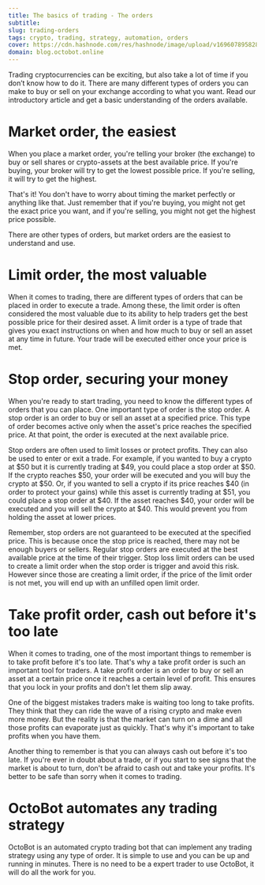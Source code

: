 ```yaml
---
title: The basics of trading - The orders
subtitle: 
slug: trading-orders
tags: crypto, trading, strategy, automation, orders
cover: https://cdn.hashnode.com/res/hashnode/image/upload/v1696078958286/RJRjvd6YD.avif?auto=format
domain: blog.octobot.online
--- 
```


Trading cryptocurrencies can be exciting, but also take a lot of time if you don’t know how to do it. There are many different types of orders you can make to buy or sell on your exchange according to what you want. Read our introductory article and get a basic understanding of the orders available.

# Market order, the easiest

When you place a market order, you're telling your broker (the exchange) to buy or sell shares or crypto-assets at the best available price. If you're buying, your broker will try to get the lowest possible price. If you're selling, it will try to get the highest. 

That's it! You don't have to worry about timing the market perfectly or anything like that. Just remember that if you're buying, you might not get the exact price you want, and if you're selling, you might not get the highest price possible. 

There are other types of orders, but market orders are the easiest to understand and use.

# Limit order, the most valuable  

When it comes to trading, there are different types of orders that can be placed in order to execute a trade. Among these, the limit order is often considered the most valuable due to its ability to help traders get the best possible price for their desired asset.
A limit order is a type of trade that gives you exact instructions on when and how much to buy or sell an asset at any time in future. Your trade will be executed either once your price is met.

# Stop order, securing your money

When you're ready to start trading, you need to know the different types of orders that you can place. One important type of order is the stop order. A stop order is an order to buy or sell an asset at a specified price. This type of order becomes active only when the asset's price reaches the specified price. At that point, the order is executed at the next available price.

Stop orders are often used to limit losses or protect profits. They can also be used to enter or exit a trade. For example, if you wanted to buy a crypto at $50 but it is currently trading at $49, you could place a stop order at $50. If the crypto reaches $50, your order will be executed and you will buy the crypto at $50. Or, if you wanted to sell a crypto if its price reaches $40 (in order to protect your gains)  while this asset is currently trading at $51, you could place a stop order at $40. If the asset reaches $40, your order will be executed and you will sell the crypto at $40. This would prevent you from holding the asset at lower prices.

Remember, stop orders are not guaranteed to be executed at the specified price. This is because once the stop price is reached, there may not be enough buyers or sellers. Regular stop orders are executed at the best available price at the time of their trigger. Stop loss limit orders can be used to create a limit order when the stop order is trigger and avoid this risk. However since those are creating a limit order, if the price of the limit order is not met, you will end up with an unfilled open limit order.

# Take profit order, cash out before it's too late

When it comes to trading, one of the most important things to remember is to take profit before it's too late. That's why a take profit order is such an important tool for traders. A take profit order is an order to buy or sell an asset at a certain price once it reaches a certain level of profit. This ensures that you lock in your profits and don't let them slip away. 

One of the biggest mistakes traders make is waiting too long to take profits. They think that they can ride the wave of a rising crypto and make even more money. But the reality is that the market can turn on a dime and all those profits can evaporate just as quickly. That's why it's important to take profits when you have them. 

Another thing to remember is that you can always cash out before it's too late. If you're ever in doubt about a trade, or if you start to see signs that the market is about to turn, don't be afraid to cash out and take your profits. It's better to be safe than sorry when it comes to trading.

# OctoBot automates any trading strategy

OctoBot is an automated crypto trading bot that can implement any trading strategy using any type of order. It is simple to use and you can be up and running in minutes. There is no need to be a expert trader to use OctoBot, it will do all the work for you.
